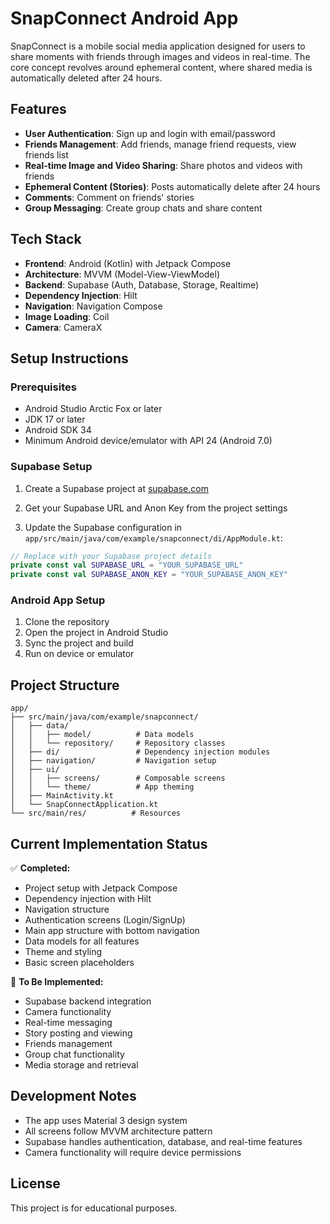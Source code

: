 # SnapConnect Android App

SnapConnect is a mobile social media application designed for users to share moments with friends through images and videos in real-time. The core concept revolves around ephemeral content, where shared media is automatically deleted after 24 hours.

## Features

- **User Authentication**: Sign up and login with email/password
- **Friends Management**: Add friends, manage friend requests, view friends list
- **Real-time Image and Video Sharing**: Share photos and videos with friends
- **Ephemeral Content (Stories)**: Posts automatically delete after 24 hours
- **Comments**: Comment on friends' stories
- **Group Messaging**: Create group chats and share content

## Tech Stack

- **Frontend**: Android (Kotlin) with Jetpack Compose
- **Architecture**: MVVM (Model-View-ViewModel)
- **Backend**: Supabase (Auth, Database, Storage, Realtime)
- **Dependency Injection**: Hilt
- **Navigation**: Navigation Compose
- **Image Loading**: Coil
- **Camera**: CameraX

## Setup Instructions

### Prerequisites

- Android Studio Arctic Fox or later
- JDK 17 or later
- Android SDK 34
- Minimum Android device/emulator with API 24 (Android 7.0)

### Supabase Setup

1. Create a Supabase project at [supabase.com](https://supabase.com)

2. Get your Supabase URL and Anon Key from the project settings

3. Update the Supabase configuration in `app/src/main/java/com/example/snapconnect/di/AppModule.kt`:

```kotlin
// Replace with your Supabase project details
private const val SUPABASE_URL = "YOUR_SUPABASE_URL"
private const val SUPABASE_ANON_KEY = "YOUR_SUPABASE_ANON_KEY"
```

### Android App Setup

1. Clone the repository
2. Open the project in Android Studio
3. Sync the project and build
4. Run on device or emulator

## Project Structure

```
app/
├── src/main/java/com/example/snapconnect/
│   ├── data/
│   │   ├── model/          # Data models
│   │   └── repository/     # Repository classes
│   ├── di/                 # Dependency injection modules
│   ├── navigation/         # Navigation setup
│   ├── ui/
│   │   ├── screens/        # Composable screens
│   │   └── theme/          # App theming
│   ├── MainActivity.kt
│   └── SnapConnectApplication.kt
└── src/main/res/          # Resources
```

## Current Implementation Status

✅ **Completed:**
- Project setup with Jetpack Compose
- Dependency injection with Hilt
- Navigation structure
- Authentication screens (Login/SignUp)
- Main app structure with bottom navigation
- Data models for all features
- Theme and styling
- Basic screen placeholders

🚧 **To Be Implemented:**
- Supabase backend integration
- Camera functionality
- Real-time messaging
- Story posting and viewing
- Friends management
- Group chat functionality
- Media storage and retrieval

## Development Notes

- The app uses Material 3 design system
- All screens follow MVVM architecture pattern
- Supabase handles authentication, database, and real-time features
- Camera functionality will require device permissions

## License

This project is for educational purposes. 